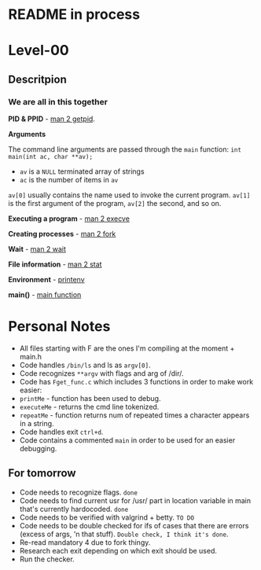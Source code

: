 # README in process

# Level-00

## Descritpion

### We are all in this together

**PID & PPID** -  [man 2 getpid](https://man7.org/linux/man-pages/man2/getpid.2.html).

**Arguments**

The command line arguments are passed through the ``main`` function: ``int main(int ac, char **av);``

- ``av`` is a ``NULL`` terminated array of strings
- ``ac`` is the number of items in ``av``

``av[0]`` usually contains the name used to invoke the current program. ``av[1]`` is the first argument of the program, ``av[2]`` the second, and so on.

**Executing a program**  - [man 2 execve](https://man7.org/linux/man-pages/man2/execve.2.html)

**Creating processes** - [man 2 fork](https://man7.org/linux/man-pages/man2/fork.2.html)

**Wait** - [man 2 wait](https://man7.org/linux/man-pages/man2/wait.2.html)

**File information** - [man 2 stat](https://man7.org/linux/man-pages/man2/lstat.2.html)

**Environment** - [printenv](https://man7.org/linux/man-pages/man1/printenv.1.html)

**main()** - [main function](https://en.cppreference.com/w/c/language/main_function)

# Personal Notes

- All files starting with F are the ones I'm compiling at the moment + main.h
- Code handles ``/bin/ls`` and ls as ``argv[0]``.
- Code recognizes ``**argv`` with flags and arg of /dir/.
- Code has ``Fget_func.c`` which includes 3 functions in order to make work easier:
- ``printMe`` - function has been used to debug.
- ``executeMe`` - returns the cmd line tokenized.
- ``repeatMe`` - function returns num of repeated times a character appears in a string.
- Code handles exit ``ctrl+d``.
- Code contains a commented ``main`` in order to be used for an easier debugging.

## For tomorrow

- Code needs to recognize flags. ``done``
- Code needs to find current usr for /usr/ part in location variable in main that's currently hardocoded. ``done``
- Code needs to be verified with valgrind + betty. ``TO DO``
- Code needs to be double checked for ifs of cases that there are errors (excess of args, 'n that stuff). ``Double check, I think it's done``.
- Re-read mandatory 4 due to fork thingy.
- Research each exit depending on which exit should be used. 
- Run the checker.
